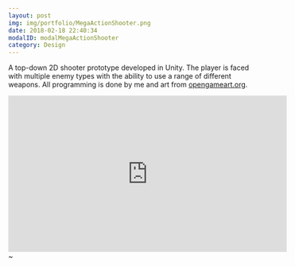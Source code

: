 ```yaml
---
layout: post
img: img/portfolio/MegaActionShooter.png
date: 2018-02-18 22:40:34
modalID: modalMegaActionShooter
category: Design
---
```

A top-down 2D shooter prototype developed in Unity. The player is faced with multiple enemy types with the ability to use a range of different weapons. All programming is done by me and art from <a href="http://www.opengameart.org">opengameart.org</a>.
<iframe width="560" height="315" src="https://www.youtube.com/embed/Mn5UNocIW4Q" frameborder="0" allow="autoplay; encrypted-media" allowfullscreen></iframe>
~                                                                         

